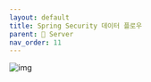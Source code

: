 ```yaml
---
layout: default
title: Spring Security 데이터 플로우 
parent: 📌 Server
nav_order: 11
---
```


![img](../../../assets/java/1.svg)